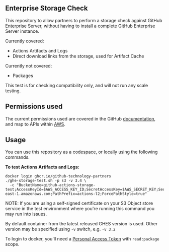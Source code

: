 ## Enterprise Storage Check

This repository to allow partners to perform a storage check against GitHub Enterprise Server, without having to install a complete GitHub Enterprise Server instance.

Currently covered:
- Actions Artifacts and Logs
- Direct download links from the storage, used for Artifact Cache

Currently not covered:
- Packages

This test is for checking compatibility only, and will not run any scale testing.

## Permissions used

The current permissions used are covered in the GitHub [documentation](https://docs.github.com/en/enterprise-server/admin/github-actions/enabling-github-actions-for-github-enterprise-server/enabling-github-actions-with-amazon-s3-storage), and map to APIs within [AWS](https://docs.aws.amazon.com/s3/index.html). 

## Usage

You can use this repository as a codespace, or locally using the following commands.

**To test Actions Artifacts and Logs:**

```
docker login ghcr.io/github-technology-partners
./ghe-storage-test.sh -p s3 -v 3.4 \
  -c "BucketName=github-actions-storage-test;AccessKeyId=$AWS_ACCESS_KEY_ID;SecretAccessKey=$AWS_SECRET_KEY;ServiceUrl=https://s3.us-east-1.amazonaws.com;PathPrefix=actions-l2;ForcePathStyle=true"
```
NOTE: If you are using a self-signed certificate on your S3 Object store service in the test environment where you're running this command you may run into issues.

By default container from the latest released GHES version is used. Other version may be specified using `-v` switch, e.g. `-v 3.2` 

To login to docker, you'll need a [Personal Access Token](https://docs.github.com/en/packages/working-with-a-github-packages-registry/working-with-the-container-registry#authenticating-to-the-container-registry) with `read:package` scope.
